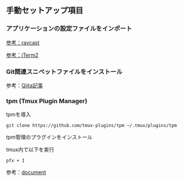 ## 手動セットアップ項目

### アプリケーションの設定ファイルをインポート

[参考：raycast](https://phys-edu.net/wp/?p=42570)

[参考：iTerm2](https://qiita.com/reoring/items/a0f3d6186efd11c87f1b)

### Git関連スニペットファイルをインストール

参考：[Qiita記事](https://qiita.com/Ping/items/234b8974bdf2a5e618a5)

### tpm (Tmux Plugin Manager)
tpmを導入
```
git clone https://github.com/tmux-plugins/tpm ~/.tmux/plugins/tpm
```

tpm管理のプラグインをインストール

tmux内で以下を実行
```
pfx + I
```
参考：[document](https://github.com/tmux-plugins/tpm)
